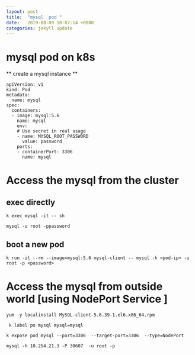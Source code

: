 ```yaml
---
layout: post
title:  "mysql  pod "
date:   2019-08-09 10:07:14 +0800
categories: jekyll update
---
```

#  mysql  pod on k8s



** create a mysql instance **


```
apiVersion: v1
kind: Pod
metadata:
  name: mysql
spec:
  containers:
  - image: mysql:5.6
    name: mysql
    env:
    # Use secret in real usage
    - name: MYSQL_ROOT_PASSWORD
      value: password
    ports:
    - containerPort: 3306
      name: mysql

```

#  Access the mysql from the cluster

##  exec directly


```
k exec mysql -it -- sh
```

```
mysql -u root -ppassword
```


##  boot a new pod


```
k run -it --rm --image=mysql:5.6 mysql-client -- mysql -h <pod-ip> -u root -p <password>
```

#  Access the mysql from outside world [using NodePort Service ]


```
yum -y localinstall MySQL-client-5.6.39-1.el6.x86_64.rpm
```
```
 k label po mysql mysql=mysql
```
```
k expose pod mysql --port=3306  --target-port=3306  --type=NodePort 
```

```
mysql -h 10.254.21.3 -P 30607  -u root -p
```

